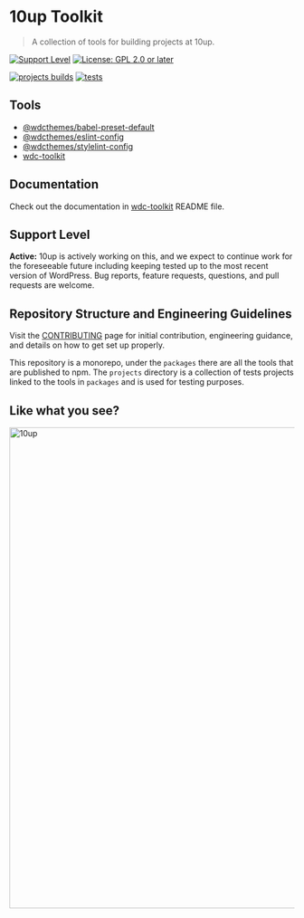 # 10up Toolkit

> A collection of tools for building projects at 10up.

[![Support Level](https://img.shields.io/badge/support-active-green.svg)](#support-level) [![License: GPL 2.0 or later](https://img.shields.io/badge/License-GPL%202.0%20or%20later-yellow.svg)](https://spdx.org/licenses/GPL-2.0-or-later.html)

[![projects builds](https://github.com/10up/wdc-toolkit/actions/workflows/build-test-projects.yml/badge.svg)](https://github.com/10up/wdc-toolkit/actions/workflows/build-test-projects.yml) [![tests](https://github.com/10up/wdc-toolkit/actions/workflows/test.yml/badge.svg)](https://github.com/10up/wdc-toolkit/actions/workflows/test.yml) 

## Tools

* [@wdcthemes/babel-preset-default](packages/babel-preset-default/README.md)
* [@wdcthemes/eslint-config](packages/eslint-config/README.md)
* [@wdcthemes/stylelint-config](packages/stylelint-config/README.md)
* [wdc-toolkit](packages/toolkit/README.md)

## Documentation

Check out the documentation in [wdc-toolkit](packages/toolkit/README.md) README file.

## Support Level

**Active:** 10up is actively working on this, and we expect to continue work for the foreseeable future including keeping tested up to the most recent version of WordPress.  Bug reports, feature requests, questions, and pull requests are welcome.

## Repository Structure and Engineering Guidelines
Visit the [CONTRIBUTING](/CONTRIBUTING.md) page for initial contribution, engineering guidance, and details on how to get set up properly.

This repository is a monorepo, under the `packages` there are all the tools that are published to npm. The `projects` directory is a collection of tests projects linked to the tools in `packages` and is used for testing purposes.

## Like what you see?

<a href="http://10up.com/contact/"><img src="https://10up.com/uploads/2016/10/10up-Github-Banner.png" width="850" alt="10up"></a>
